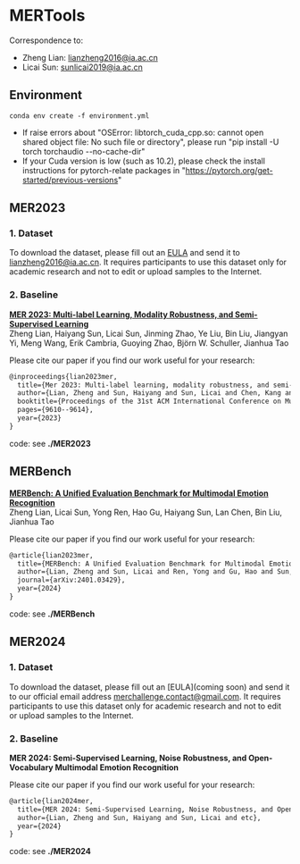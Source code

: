 # MERTools

Correspondence to: 

  - Zheng Lian: lianzheng2016@ia.ac.cn
  - Licai Sun: sunlicai2019@ia.ac.cn



## Environment

```shell
conda env create -f environment.yml
```

- If raise errors about "OSError: libtorch_cuda_cpp.so: cannot open shared object file: No such file or directory", please run "pip install -U torch torchaudio --no-cache-dir"
- If your Cuda version is low (such as 10.2), please check the install instructions for pytorch-relate packages in "https://pytorch.org/get-started/previous-versions"




## MER2023

### 1. Dataset

To download the dataset, please fill out an [EULA](https://drive.google.com/file/d/1LOW2e6ZuyUjurVF0SNPisqSh4VzEl5lN) and send it to lianzheng2016@ia.ac.cn. It requires participants to use this dataset only for academic research and not to edit or upload samples to the Internet.




### 2. Baseline

[**MER 2023: Multi-label Learning, Modality Robustness, and Semi-Supervised Learning**](https://dl.acm.org/doi/pdf/10.1145/3581783.3612836)<br>
Zheng Lian, Haiyang Sun, Licai Sun, Jinming Zhao, Ye Liu, Bin Liu, Jiangyan Yi, Meng Wang, Erik Cambria, Guoying Zhao, Björn W. Schuller, Jianhua Tao<br>

Please cite our paper if you find our work useful for your research:

```tex
@inproceedings{lian2023mer,
  title={Mer 2023: Multi-label learning, modality robustness, and semi-supervised learning},
  author={Lian, Zheng and Sun, Haiyang and Sun, Licai and Chen, Kang and Xu, Mngyu and Wang, Kexin and Xu, Ke and He, Yu and Li, Ying and Zhao, Jinming and others},
  booktitle={Proceedings of the 31st ACM International Conference on Multimedia},
  pages={9610--9614},
  year={2023}
}
```

code: see **./MER2023** 



## MERBench

[**MERBench: A Unified Evaluation Benchmark for Multimodal Emotion Recognition**](https://arxiv.org/pdf/2401.03429)<br>
Zheng Lian, Licai Sun, Yong Ren, Hao Gu, Haiyang Sun, Lan Chen, Bin Liu, Jianhua Tao<br>

Please cite our paper if you find our work useful for your research:

```tex
@article{lian2023mer,
  title={MERBench: A Unified Evaluation Benchmark for Multimodal Emotion Recognition},
  author={Lian, Zheng and Sun, Licai and Ren, Yong and Gu, Hao and Sun, Haiyang and Chen, Lan and Liu, Bin and Tao, Jianhua},
  journal={arXiv:2401.03429},
  year={2024}
}
```

code: see **./MERBench** 



## MER2024

### 1. Dataset

To download the dataset, please fill out an [EULA](coming soon) and send it to our official email address merchallenge.contact@gmail.com. It requires participants to use this dataset only for academic research and not to edit or upload samples to the Internet.



### 2. Baseline

**MER 2024: Semi-Supervised Learning, Noise Robustness, and Open-Vocabulary Multimodal Emotion Recognition**

Please cite our paper if you find our work useful for your research:

```tex
@article{lian2024mer,
  title={MER 2024: Semi-Supervised Learning, Noise Robustness, and Open-Vocabulary Multimodal Emotion Recognition},
  author={Lian, Zheng and Sun, Haiyang and Sun, Licai and etc},
  year={2024}
}
```

code: see **./MER2024** 


